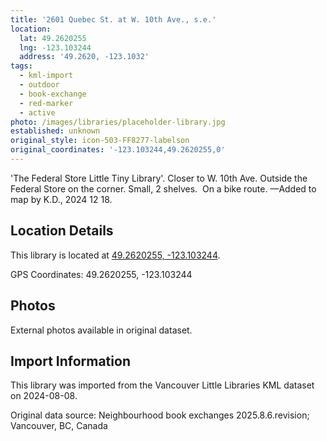 ```yaml
---
title: '2601 Quebec St. at W. 10th Ave., s.e.'
location:
  lat: 49.2620255
  lng: -123.103244
  address: '49.2620, -123.1032'
tags:
  - kml-import
  - outdoor
  - book-exchange
  - red-marker
  - active
photo: /images/libraries/placeholder-library.jpg
established: unknown
original_style: icon-503-FF8277-labelson
original_coordinates: '-123.103244,49.2620255,0'
---
```

'The Federal Store Little Tiny Library'.
Closer to W. 10th Ave.
Outside the Federal Store on the corner.
Small, 2 shelves.  On a bike route.
—Added to map by K.D., 2024 12 18.

## Location Details

This library is located at [49.2620255, -123.103244](https://www.google.com/maps?q=49.2620255,-123.103244).

GPS Coordinates: 49.2620255, -123.103244

## Photos

External photos available in original dataset.

## Import Information

This library was imported from the Vancouver Little Libraries KML dataset on 2024-08-08.

Original data source: Neighbourhood book exchanges 2025.8.6.revision; Vancouver, BC, Canada
